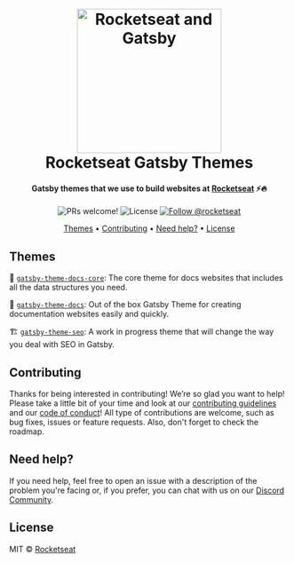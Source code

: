<h1 align="center">
  <br>
  <img src="https://storage.googleapis.com/golden-wind/github/gatsby-themes-logo.svg" alt="Rocketseat and Gatsby" width="260">
  <br>
  Rocketseat Gatsby Themes
  <br>
</h1>

<h4 align="center">Gatsby themes that we use to build websites at <a href="https://rocketseat.com.br" target="_blank">Rocketseat</a> ⚡️🔥</h4>

<p align="center">
  <img src="https://img.shields.io/badge/PRs-welcome-%238257E6.svg" alt="PRs welcome!" />

  <img alt="License" src="https://img.shields.io/badge/license-MIT-%238257E6">

  <a href="https://twitter.com/intent/follow?screen_name=rocketseat">
    <img src="https://img.shields.io/twitter/follow/rocketseat.svg?label=Follow%20@rocketseat" alt="Follow @rocketseat" />
  </a>
</p>

<p align="center">
  <a href="#themes">Themes</a> •
  <a href="#contributing">Contributing</a> •
  <a href="#need-help">Need help?</a> •
  <a href="#license">License</a>
</p>

## Themes

🚀 [`gatsby-theme-docs-core`](./@rocketseat/gatsby-theme-docs-core): The core theme for docs websites that includes all the data structures you need.

🚀 [`gatsby-theme-docs`](./@rocketseat/gatsby-theme-docs): Out of the box Gatsby Theme for creating documentation websites easily and quickly.

🏗 [`gatsby-theme-seo`](./@rocketseat/gatsby-theme-seo): A work in progress theme that will change the way you deal with SEO in Gatsby.

## Contributing

Thanks for being interested in contributing! We’re so glad you want to help! Please take a little bit of your time and look at our [contributing guidelines](.github/CONTRIBUTING.md) and our
[code of conduct](.github/CODE_OF_CONDUCT.md)! All type of contributions are welcome, such as bug fixes, issues or feature requests. Also, don't forget to check the roadmap.

## Need help?

If you need help, feel free to open an issue with a description of the problem
you're facing or, if you prefer, you can chat with us on our
[Discord Community](https://rocketseat.com.br/comunidade).

## License

MIT © [Rocketseat](https://github.com/Rocketseat)
